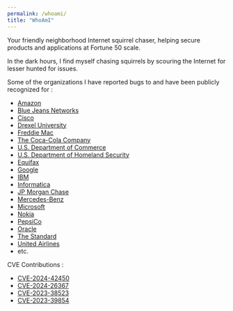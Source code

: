 ```yaml
---
permalink: /whoami/
title: "WhoAmI"
---
```


Your friendly neighborhood Internet squirrel chaser, helping secure products and applications at Fortune 50 scale. 

In the dark hours, I find myself chasing squirrels by scouring the Internet for lesser hunted for issues. 

Some of the organizations I have reported bugs to and have been publicly recognized for :

* [Amazon](https://hackerone.com/notnotnotveg?type=user)
* [Blue Jeans Networks](https://bugcrowd.com/bluejeans/hall-of-fame)
* [Cisco](https://bugcrowd.com/ciscosecurity/hall-of-fame)
* [Drexel University](https://drexel.edu/it/security/services-processes/bug-bounty/)
* [Freddie Mac](https://bugcrowd.com/engagements/freddie-mac-vdp-ess/hall_of_fames)
* [The Coca-Cola Company](https://bugcrowd.com/coca-cola/hall-of-fame)
* [U.S. Department of Commerce](https://doc.responsibledisclosure.com/hc/en-us/articles/10801394414227#:~:text=twitter.com/-,notnotnotveg,-github.com/notnotnotveg)
* [U.S. Department of Homeland Security](https://bugcrowd.com/dhs-vdp/hall-of-fame)
* [Equifax](https://hackerone.com/notnotnotveg?type=user)
* [Google](https://bughunters.google.com/profile/977c1689-44db-4d53-95f9-c97dbde67dfb)
* [IBM](https://www.ibm.com/support/pages/ibm-product-security-incident-response-team-news)
* [Informatica](https://www.informatica.com/trust-center/security-researcher-hall-of-fame.html#:~:text=Tabassum-,notnotnotveg,-Jann%20Moon)
* [JP Morgan Chase](https://responsibledisclosure.jpmorganchase.com/hc/en-us/articles/360023828114-Recognition-for-Responsible-Disclosures)
* [Mercedes-Benz](https://www.mercedes-benz.com/en/whitehat/#:~:text=LinkedIn-,notnotnotveg,-%2D%20Github)
* [Microsoft](https://msrc.microsoft.com/update-guide/acknowledgement)
* [Nokia](https://www.nokia.com/notices/responsible-disclosure/)
* [PepsiCo](https://hackerone.com/notnotnotveg?type=user#:~:text=View%20more-,Testimonials,-When%20asked%20about)
* [Oracle](https://www.oracle.com/security-alerts/cpujul2023.html#:~:text=Askari-,notnotnotveg,-Oday)
* [The Standard](https://www.standard.com/get-to-know-standard/responsible-disclosure-program)
* [United Airlines](https://bugcrowd.com/united-vdp/hall-of-fame)
* etc.

CVE Contributions : 
* [CVE-2024-42450](https://github.com/cisagov/CSAF/blob/develop/csaf_files/IT/white/2024/va-24-325-01.json#L199)
* [CVE-2024-26367](https://wiki.notveg.ninja/blog/CVE-2024-26367/)
* [CVE-2023-38523](https://wiki.notveg.ninja/blog/CVE-2023-38523/)
* [CVE-2023-39854](https://wiki.notveg.ninja/blog/CVE-2023-39854/)
